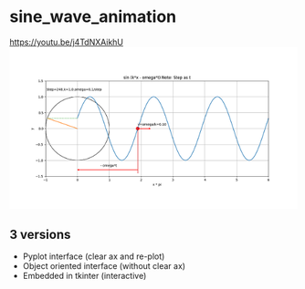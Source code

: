 # sine_wave_animation

https://youtu.be/j4TdNXAikhU
![image_sine_wave](https://github.com/marukatsutech/sine_wave_animation/blob/master/image_sine_wave.png)

## 3 versions
- Pyplot interface (clear ax and re-plot)
- Object oriented interface (without clear ax)
- Embedded in tkinter (interactive)

